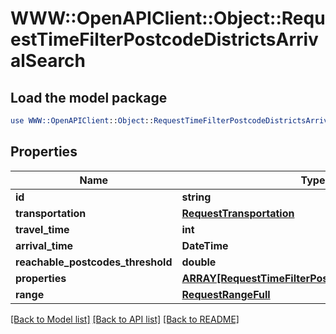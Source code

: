 # WWW::OpenAPIClient::Object::RequestTimeFilterPostcodeDistrictsArrivalSearch

## Load the model package
```perl
use WWW::OpenAPIClient::Object::RequestTimeFilterPostcodeDistrictsArrivalSearch;
```

## Properties
Name | Type | Description | Notes
------------ | ------------- | ------------- | -------------
**id** | **string** |  | 
**transportation** | [**RequestTransportation**](RequestTransportation.md) |  | 
**travel_time** | **int** |  | 
**arrival_time** | **DateTime** |  | 
**reachable_postcodes_threshold** | **double** |  | 
**properties** | [**ARRAY[RequestTimeFilterPostcodeDistrictsProperty]**](RequestTimeFilterPostcodeDistrictsProperty.md) |  | 
**range** | [**RequestRangeFull**](RequestRangeFull.md) |  | [optional] 

[[Back to Model list]](../README.md#documentation-for-models) [[Back to API list]](../README.md#documentation-for-api-endpoints) [[Back to README]](../README.md)


